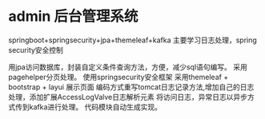 # admin 后台管理系统
springboot+springsecurity+jpa+themeleaf+kafka
主要学习日志处理，spring security安全控制


用jpa访问数据库，封装自定义条件查询方法，方便，减少sql语句编写。
采用pagehelper分页处理。
使用springsecurity安全框架
采用themeleaf + bootstrap + layui 展示页面
编码方式重写tomcat日志记录方法,增加自己的日志处理，添加扩展AccessLogValve日志解析元素
将访问日志，异常日志以异步方式传到kafka进行处理。
代码模块自动生成实现。

